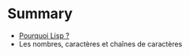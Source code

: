 # Summary

* [Pourquoi Lisp ?](Chapters/WhyLisp.md)
* Les nombres, caractères et chaînes de caractères

